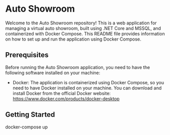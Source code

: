 # Auto Showroom

Welcome to the Auto Showroom repository! This is a web application for managing a virtual auto showroom, built using .NET Core and MSSQL, and containerized with Docker Compose. This README file provides information on how to set up and run the application using Docker Compose.

## Prerequisites

Before running the Auto Showroom application, you need to have the following software installed on your machine:

- Docker: The application is containerized using Docker Compose, so you need to have Docker installed on your machine. You can download and install Docker from the official Docker website: https://www.docker.com/products/docker-desktop

## Getting Started

docker-compose up
